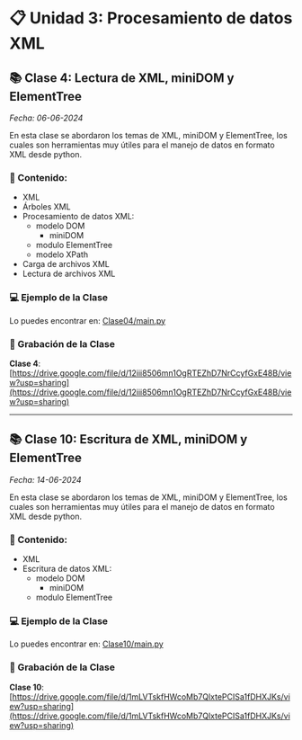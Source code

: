 # 📋 Unidad 3: Procesamiento de datos XML

## 📚 Clase 4: Lectura de XML, miniDOM y ElementTree

_Fecha: 06-06-2024_

En esta clase se abordaron los temas de XML, miniDOM y ElementTree, los cuales son herramientas muy útiles para el manejo de datos en formato XML desde python.

### 📖 Contenido:

- XML
- Árboles XML
- Procesamiento de datos XML:
    - modelo DOM
        - miniDOM
    - modulo ElementTree
    - modelo XPath
- Carga de archivos XML
- Lectura de archivos XML

### 💻 Ejemplo de la Clase

Lo puedes encontrar en:  [Clase04/main.py](./Clase04/main.py)

### 🎥 Grabación de la Clase

**Clase 4**: [https://drive.google.com/file/d/12iii8506mn1OgRTEZhD7NrCcyfGxE48B/view?usp=sharing](https://drive.google.com/file/d/12iii8506mn1OgRTEZhD7NrCcyfGxE48B/view?usp=sharing)

---

## 📚 Clase 10: Escritura de XML, miniDOM y ElementTree

_Fecha: 14-06-2024_

En esta clase se abordaron los temas de XML, miniDOM y ElementTree, los cuales son herramientas muy útiles para el manejo de datos en formato XML desde python.

### 📖 Contenido:

- XML
- Escritura de datos XML:
    - modelo DOM
        - miniDOM
    - modulo ElementTree

### 💻 Ejemplo de la Clase

Lo puedes encontrar en:  [Clase10/main.py](./Clase10/main.py)

### 🎥 Grabación de la Clase

**Clase 10**: [https://drive.google.com/file/d/1mLVTskfHWcoMb7QlxtePCISa1fDHXJKs/view?usp=sharing](https://drive.google.com/file/d/1mLVTskfHWcoMb7QlxtePCISa1fDHXJKs/view?usp=sharing)
